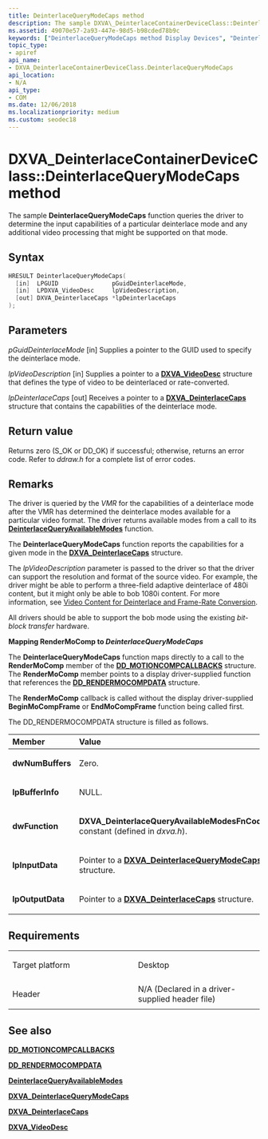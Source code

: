 ```yaml
---
title: DeinterlaceQueryModeCaps method
description: The sample DXVA\_DeinterlaceContainerDeviceClass::DeinterlaceQueryModeCaps function queries the driver to determine the input capabilities of a particular deinterlace mode and any additional video processing that might be supported on that mode.
ms.assetid: 49070e57-2a93-447e-98d5-b98cded78b9c
keywords: ["DeinterlaceQueryModeCaps method Display Devices", "DeinterlaceQueryModeCaps method Display Devices , DXVA_DeinterlaceContainerDeviceClass interface", "DXVA_DeinterlaceContainerDeviceClass interface Display Devices , DeinterlaceQueryModeCaps method"]
topic_type:
- apiref
api_name:
- DXVA_DeinterlaceContainerDeviceClass.DeinterlaceQueryModeCaps
api_location:
- N/A
api_type:
- COM
ms.date: 12/06/2018
ms.localizationpriority: medium
ms.custom: seodec18
---
```


# DXVA\_DeinterlaceContainerDeviceClass::DeinterlaceQueryModeCaps method


The sample **DeinterlaceQueryModeCaps** function queries the driver to determine the input capabilities of a particular deinterlace mode and any additional video processing that might be supported on that mode.

Syntax
------

```cpp
HRESULT DeinterlaceQueryModeCaps(
  [in]  LPGUID               pGuidDeinterlaceMode,
  [in]  LPDXVA_VideoDesc     lpVideoDescription,
  [out] DXVA_DeinterlaceCaps *lpDeinterlaceCaps
);
```

Parameters
----------

*pGuidDeinterlaceMode* \[in\]
Supplies a pointer to the GUID used to specify the deinterlace mode.

*lpVideoDescription* \[in\]
Supplies a pointer to a [**DXVA\_VideoDesc**](https://msdn.microsoft.com/library/windows/hardware/ff564070) structure that defines the type of video to be deinterlaced or rate-converted.

*lpDeinterlaceCaps* \[out\]
Receives a pointer to a [**DXVA\_DeinterlaceCaps**](https://msdn.microsoft.com/library/windows/hardware/ff563939) structure that contains the capabilities of the deinterlace mode.

Return value
------------

Returns zero (S\_OK or DD\_OK) if successful; otherwise, returns an error code. Refer to *ddraw.h* for a complete list of error codes.

Remarks
-------

The driver is queried by the *VMR* for the capabilities of a deinterlace mode after the VMR has determined the deinterlace modes available for a particular video format. The driver returns available modes from a call to its [**DeinterlaceQueryAvailableModes**](dxva-deinterlacecontainerdeviceclass-deinterlacequeryavailablemodes.md) function.

The **DeinterlaceQueryModeCaps** function reports the capabilities for a given mode in the [**DXVA\_DeinterlaceCaps**](https://msdn.microsoft.com/library/windows/hardware/ff563939) structure.

The *lpVideoDescription* parameter is passed to the driver so that the driver can support the resolution and format of the source video. For example, the driver might be able to perform a three-field adaptive deinterlace of 480i content, but it might only be able to bob 1080i content. For more information, see [Video Content for Deinterlace and Frame-Rate Conversion](https://msdn.microsoft.com/library/windows/hardware/ff570502).

All drivers should be able to support the bob mode using the existing *bit-block transfer* hardware.

**Mapping RenderMoComp to *DeinterlaceQueryModeCaps***

The **DeinterlaceQueryModeCaps** function maps directly to a call to the **RenderMoComp** member of the [**DD\_MOTIONCOMPCALLBACKS**](https://msdn.microsoft.com/library/windows/hardware/ff551660) structure. The **RenderMoComp** member points to a display driver-supplied function that references the [**DD\_RENDERMOCOMPDATA**](https://msdn.microsoft.com/library/windows/hardware/ff551693) structure.

The **RenderMoComp** callback is called without the display driver-supplied **BeginMoCompFrame** or **EndMoCompFrame** function being called first.

The DD\_RENDERMOCOMPDATA structure is filled as follows.

<table>
<colgroup>
<col width="50%" />
<col width="50%" />
</colgroup>
<thead>
<tr class="header">
<th align="left">Member</th>
<th align="left">Value</th>
</tr>
</thead>
<tbody>
<tr class="odd">
<td align="left"><p><strong>dwNumBuffers</strong></p></td>
<td align="left"><p>Zero.</p></td>
</tr>
<tr class="even">
<td align="left"><p><strong>lpBufferInfo</strong></p></td>
<td align="left"><p>NULL.</p></td>
</tr>
<tr class="odd">
<td align="left"><p><strong>dwFunction</strong></p></td>
<td align="left"><p><strong>DXVA_DeinterlaceQueryAvailableModesFnCode</strong> constant (defined in <em>dxva.h</em>).</p></td>
</tr>
<tr class="even">
<td align="left"><p><strong>lpInputData</strong></p></td>
<td align="left"><p>Pointer to a <a href="https://msdn.microsoft.com/library/windows/hardware/ff563956" data-raw-source="[&lt;strong&gt;DXVA_DeinterlaceQueryModeCaps&lt;/strong&gt;](https://msdn.microsoft.com/library/windows/hardware/ff563956)"><strong>DXVA_DeinterlaceQueryModeCaps</strong></a> structure.</p></td>
</tr>
<tr class="odd">
<td align="left"><p><strong>lpOutputData</strong></p></td>
<td align="left"><p>Pointer to a <a href="https://msdn.microsoft.com/library/windows/hardware/ff563939" data-raw-source="[&lt;strong&gt;DXVA_DeinterlaceCaps&lt;/strong&gt;](https://msdn.microsoft.com/library/windows/hardware/ff563939)"><strong>DXVA_DeinterlaceCaps</strong></a> structure.</p></td>
</tr>
</tbody>
</table>

 

Requirements
------------

<table>
<colgroup>
<col width="50%" />
<col width="50%" />
</colgroup>
<tbody>
<tr class="odd">
<td align="left"><p>Target platform</p></td>
<td align="left">Desktop</td>
</tr>
<tr class="even">
<td align="left"><p>Header</p></td>
<td align="left">N/A (Declared in a driver-supplied header file)</td>
</tr>
</tbody>
</table>

## <span id="see_also"></span>See also


[**DD\_MOTIONCOMPCALLBACKS**](https://msdn.microsoft.com/library/windows/hardware/ff551660)

[**DD\_RENDERMOCOMPDATA**](https://msdn.microsoft.com/library/windows/hardware/ff551693)

[**DeinterlaceQueryAvailableModes**](dxva-deinterlacecontainerdeviceclass-deinterlacequeryavailablemodes.md)

[**DXVA\_DeinterlaceQueryModeCaps**](https://msdn.microsoft.com/library/windows/hardware/ff563956)

[**DXVA\_DeinterlaceCaps**](https://msdn.microsoft.com/library/windows/hardware/ff563939)

[**DXVA\_VideoDesc**](https://msdn.microsoft.com/library/windows/hardware/ff564070)

 

 






